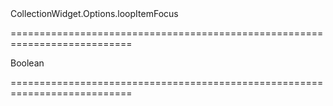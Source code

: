 <!--id-->CollectionWidget.Options.loopItemFocus<!--/id-->
===========================================================================
<!--hidden--><!--/hidden-->
<!--type-->Boolean<!--/type-->
===========================================================================

<!--shortDescription-->

<!--/shortDescription-->

<!--fullDescription-->

<!--/fullDescription-->